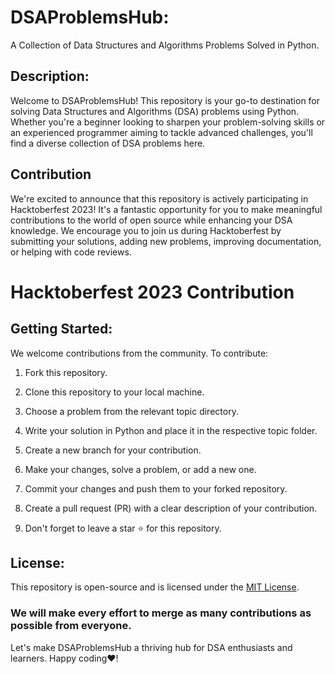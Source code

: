 
# DSAProblemsHub:
A Collection of Data Structures and Algorithms Problems Solved in Python.
## Description:
Welcome to DSAProblemsHub! This repository is your go-to destination for solving Data Structures and Algorithms (DSA) problems using Python. Whether you're a beginner looking to sharpen your problem-solving skills or an experienced programmer aiming to tackle advanced challenges, you'll find a diverse collection of DSA problems here.

##  Contribution
We're excited to announce that this repository is actively participating in Hacktoberfest 2023! It's a fantastic opportunity for you to make meaningful contributions to the world of open source while enhancing your DSA knowledge. We encourage you to join us during Hacktoberfest by submitting your solutions, adding new problems, improving documentation, or helping with code reviews.


# Hacktoberfest 2023 Contribution
## Getting Started:
We welcome contributions from the community. To contribute:

1. Fork this repository.

2. Clone this repository to your local machine.

3. Choose a problem from the relevant topic directory.

4. Write your solution in  Python  and place it in the respective topic folder.

5. Create a new branch for your contribution.

6. Make your changes, solve a problem, or add a new one.

7. Commit your changes and push them to your forked repository.

8. Create a pull request (PR) with a clear description of your contribution.

9. Don't forget to leave a star ⭐ for this repository.

## License:
This repository is open-source and is licensed under the [MIT License](LICENSE).


### We will make every effort to merge as many contributions as possible from everyone.
Let's make DSAProblemsHub a thriving hub for DSA enthusiasts and learners. Happy coding❤️!
